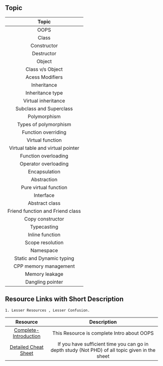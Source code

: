 ## Topic

| Topic |
|:----:|
| OOPS |
| Class |
| Constructor|
| Destructor|
| Object|
| Class v/s Object|
| Acess Modifiers|
| Inheritance|
| Inheritance type|
| Virtual inheritance|
| Subclass and Superclass|
| Polymorphism|
| Types of polymorphism|
| Function overriding|
| Virtual function|
| Virtual table and virtual pointer|
| Function overloading|
| Operator overloading|
| Encapsulation|
| Abstraction|
|Pure virtual function |
| Interface|
| Abstract class|
| Friend function and Friend class|
| Copy constructor|
| Typecasting|
| Inline function|
| Scope resolution| 
| Namespace| 
| Static and Dynamic typing|
| CPP memory management|
| Memory leakage|
| Dangling pointer| 

## Resource Links with Short Description
    1. Lesser Resources , Lesser Confusion.
    
|Resource |  Description|
|:---:|:---:|
|[Complete-Introduction](https://www.studytonight.com/cpp/cpp-and-oops-concepts.php)|This Resource is complete Intro about OOPS|
|[Detailed Cheat Sheet](https://whimsical.com/object-oriented-programming-cheatsheet-by-love-babbar-YbSgLatbWQ4R5paV7EgqFw)|If you have sufficient time you can go in depth study (Not PHD) of all topic given in the sheet|
